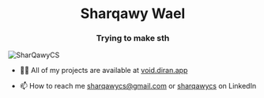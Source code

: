 <h1 align="center">Sharqawy Wael</h1>
<h3 align="center">Trying to make sth</h3>

<p align="left"> <img src="https://komarev.com/ghpvc/?username=SharQawyCS&label=Profile%20views&color=000000&style=3d" alt="SharQawyCS" /> </p>

- 👨‍💻 All of my projects are available at [void.diran.app](https://void.diran.app)

- 📫 How to reach me sharqawycs@gmail.com or [sharqawycs](https://linkedin.com/in/sharqawycs) on LinkedIn
